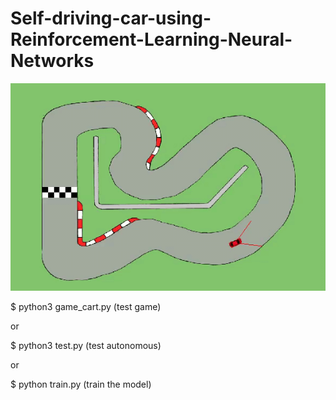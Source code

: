 # Self-driving-car-using-Reinforcement-Learning-Neural-Networks

![Alt Text](https://github.com/buenohernandez/Self-driving-car-using-Reinforcement-Learning-Neural-Networks/blob/master/test_example.gif)

$ python3 game_cart.py (test game)

or

$ python3 test.py (test autonomous)

or

$ python train.py (train the model)
